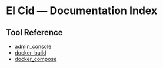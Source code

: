 # El Cid — Documentation Index

## Tool Reference

* [admin_console](./admin_console.md)
* [docker_build](./docker_build.md)
* [docker_compose](./docker_compose.md)
